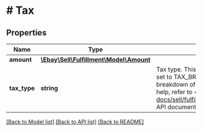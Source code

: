 # # Tax

## Properties

Name | Type | Description | Notes
------------ | ------------- | ------------- | -------------
**amount** | [**\Ebay\Sell\Fulfillment\Model\Amount**](Amount.md) |  | [optional]
**tax_type** | **string** | Tax type. This field is only available when fieldGroups is set to TAX_BREAKDOWN. If the order has fees, a breakdown of the fees is also provided. For implementation help, refer to &lt;a href&#x3D;&#39;https://developer.ebay.com/api-docs/sell/fulfillment/types/sel:TaxTypeEnum&#39;&gt;eBay API documentation&lt;/a&gt; | [optional]

[[Back to Model list]](../../README.md#models) [[Back to API list]](../../README.md#endpoints) [[Back to README]](../../README.md)
